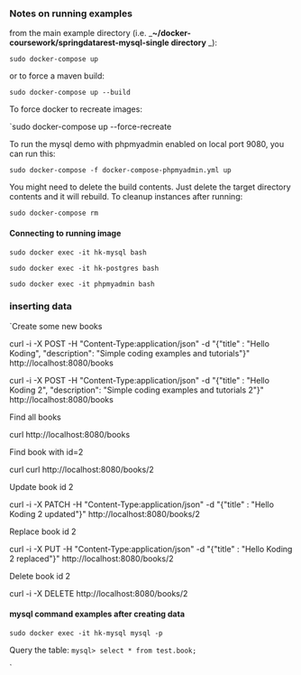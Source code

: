 ### Notes on running examples

from the main example directory (i.e. _**~/docker-coursework/springdatarest-mysql-single directory** _):

`sudo docker-compose up`

or to force a maven build:

`sudo docker-compose up --build`

To force docker to recreate images:

`sudo docker-compose up --force-recreate

To run the mysql demo with phpmyadmin enabled on local port 9080, you can run this:

`sudo docker-compose -f docker-compose-phpmyadmin.yml up` 

You might need to delete the build contents. Just delete the target directory contents and it will rebuild. To cleanup instances after running:

`sudo docker-compose rm`

#### Connecting to running image

`sudo docker exec -it hk-mysql bash`

`sudo docker exec -it hk-postgres bash`

`sudo docker exec -it phpmyadmin bash`

### inserting data

`Create some new books

curl -i -X POST -H "Content-Type:application/json" -d "{\"title\" : \"Hello Koding\", \"description\": \"Simple coding examples and tutorials\"}" http://localhost:8080/books

curl -i -X POST -H "Content-Type:application/json" -d "{\"title\" : \"Hello Koding 2\", \"description\": \"Simple coding examples and tutorials 2\"}" http://localhost:8080/books

Find all books

curl http://localhost:8080/books

Find book with id=2

curl curl http://localhost:8080/books/2

Update book id 2

curl -i -X PATCH -H "Content-Type:application/json" -d "{\"title\" : \"Hello Koding 2 updated\"}" http://localhost:8080/books/2

Replace book id 2

curl -i -X PUT -H "Content-Type:application/json" -d "{\"title\" : \"Hello Koding 2 replaced\"}" http://localhost:8080/books/2

Delete book id 2

curl -i -X DELETE http://localhost:8080/books/2

#### mysql command examples after creating data

`sudo docker exec -it hk-mysql mysql -p`

Query the table:
`mysql> select * from test.book;`

`
